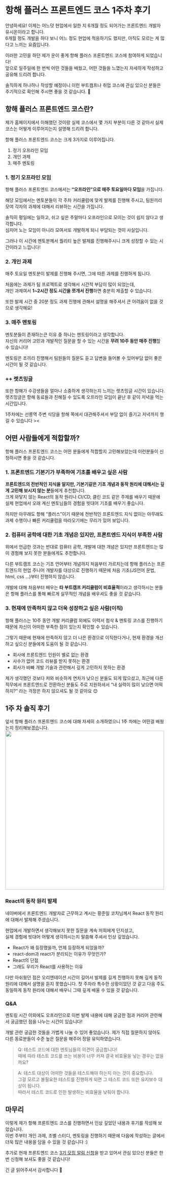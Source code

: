 # 항해 플러스 프론트엔드 코스 1주차 후기

안녕하세요! 이제는 어느덧 현업에서 일한 지 6개월 정도 되어가는 프론트엔드 개발자 유시온이라고 합니다.  
6개월 정도 개발을 하다 보니 어느 정도 현업에 적응하기도 했지만, 아직도 모르는 게 많다고 느끼는 요즘입니다.

이러한 고민을 하던 제가 운이 좋게 항해 플러스 프론트엔드 코스에 참여하게 되었습니다!  
앞으로 일주일에 한 번씩 어떤 것들을 배웠고, 어떤 것들을 느꼈는지 자세하게 작성하고 공유해 드리려 합니다.

솔직하게 하나하나 작성할 예정이니 이런 부트캠프나 취업 코스에 관심 있으신 분들은 주기적으로 확인해 주시면 좋을 것 같습니다. 🙂

## 항해 플러스 프론트엔드 코스란?

제가 홈페이지에서 이해했던 것이랑 실제 코스에서 몇 가지 부분이 다른 것 같아서 실제 코스는 어떻게 이루어지는지 설명해 드리려 합니다.

항해 플러스 프론트엔드 코스는 크게 3가지로 이루어집니다.

1. 정기 오프라인 모임
2. 개인 과제
3. 매주 멘토링

### 1. 정기 오프라인 모임

항해 플러스 프론트엔드 코스에서는 **“오프라인”으로 매주 토요일마다 모임**을 가집니다.

해당 모임에서는 멘토분들이 각 주차 커리큘럼에 맞게 발제를 진행해 주시고, 팀원끼리 모여 각자의 과제에 대해서 리뷰하는 시간을 가집니다.

솔직히 평일에는 일하고, 쉬고 싶은 주말마다 오프라인으로 모이는 것이 쉽지 않다고 생각합니다.  
심지어 노는 모임이 아니라 모여서또 개발하게 되니 부담되는 것이 사실입니다.

그러나 이 시간에 멘토분께서 퀄리티 높은 발제를 진행해주시니 크게 성장할 수 있는 시간이라고 느낍니다!

### 2. 개인 과제

매주 토요일 멘토분이 발제를 진행해 주시면, 그에 따른 과제를 진행하게 됩니다.

처음에는 과제가 팀 프로젝트로 생각해서 시간적 부담이 많이 되었는데,  
개인 과제여서 **1~2시간 정도 시간을 쪼개서 진행**하면 충분히 제출할 수 있습니다.

또한 발제 시간 중 20분 정도 과제 진행에 관해서 설명을 해주셔서 큰 어려움이 없을 것으로 생각해요!

### 3. 매주 멘토링

멘토분들이 존재하는큰 이유 중 하나는 멘토링이라고 생각합니다.  
자신의 커리어 고민과 개발적인 질문을 할 수 있는 시간을 **무려 10주 동안 매주 진행**할 수 있습니다!

멘토링은 조끼리 진행해서 팀원들의 질문도 듣고 답변을 들어볼 수 있어부담 없이 좋은 시간이 될 것 같습니다.

### ++ 렛츠밍글

또한 항해가 수강생들을 얼마나 소중하게 생각하는지 느끼는 렛츠밍글 시간이 있습니다.  
렛츠밍글은 항해 동료들과 친해질 수 있도록 오프라인 모임이 끝난 후 같이 저녁을 먹는 시간입니다.

1주차에는 선릉역 주변 식당을 항해 쪽에서 대관해주셔서 부담 없이 즐기고 저녁까지 챙길 수 있습니다 ><

## 어떤 사람들에게 적합할까?

항해 플러스 프론트엔드 코스는 어떤 분들에게 적합할지 고민해보았는데 이런분들이 신청하시면 좋을 것 같습니다.

### 1. 프론트엔드 기본기가 부족하여 기초를 배우고 싶은 사람

**프론트엔드의 전반적인 지식을 알지만, 기본기같은 기초 개념과 동작 원리에 대해서는 깊게 고민해 보시지 않는 분**들에게 추천합니다.  
크게 와닿지 않는 React의 동작 원리나 CI/CD, 클린 코드 같은 주제를 배우기 때문에 실제 현업에서 오래 계신 멘토님들의 경험을 빗대어 기초를 배우기 좋습니다.

하지만 아무래도 항해 “플러스”이기 때문에 전반적인 프론트엔드 지식 없이는 아무래도 과제 수행이나 빠른 커리큘럼을 따라오기에는 무리가 있어 보입니다.

### 2. 컴퓨터 공학에 대한 기초 개념은 있지만, 프론트엔드 지식이 부족한 사람

위에서 언급한 것과는 반대로 컴퓨터 공학, 개발에 대한 개념은 있지만 프론트엔드는 많이 경험해 보지 못한 분들에게도 추천합니다.

다른 부트캠프 코스는 기초 언어부터 개념까지 처음부터 가르치는데 항해 플러스는 프론트엔드의 현업 주니어 개발자를 대상으로 진행하기 때문에 처음 기초(JS언어 문법, html, css …)부터 진행하지 않습니다.

개발에 대해 처음부터 배우는 **타 부트캠프 커리큘럼이 비효율적**이라고 생각하시는 분들은 항해 플러스를 통해 빠르게 실무적인 개념을 배우셔도 좋을 것 같습니다.

### 3. 현재에 만족하지 않고 더욱 성장하고 싶은 사람(이직)

항해 플러스는 10주 동안 개발 커리큘럼 외에도 이력서 첨삭 & 멘토링 코스를 진행하기 때문에 자신이 어떠한 부족한 점이 있는지 확인할 수 있습니다.

그렇기 때문에 현재에 만족하지 않고 더 나은 환경으로 이직한다거나, 현재 환경을 개선하고 싶으신 분들에게 도움이 될 것 같습니다.

- 회사에 프론트엔드 인원이 별로 없는 환경
- 사수가 없어 코드 리뷰를 받지 못하는 환경
- 회사가 바빠 개발 기술과 관련해서 깊게 고민하지 못하는 환경

제가 생각했던 것보다 저와 비슷하게 연차가 낮으신 분들도 되게 많으셨고, 최근에 다른 직무에서 프론트엔드로 전환하신 분들도 주로 지원하셔서 “내 실력이 많이 낮으면 어떡하지?” 라는 걱정은 하지 않으셔도 될 것 같아요 😊

## 1주 차 솔직 후기

앞서 항해 플러스 프론트엔드 코스에 대해 자세히 소개하였으니 1주 차에는 어떤걸 배웠는지 정리해보겠습니다.  
<img src="https://velog.velcdn.com/images/yoosion030/post/2065dee9-3b08-40a4-992f-0604923cec3a/image.png" width="500px" />

### React의 동작 원리 발제

네이버에서 프론트엔드 개발자로 근무하고 계시는 황준일 코치님께서 React 동작 원리에 대해서 발제해 주셨습니다.

현업에서 개발하면서 생각해보지 못한 질문을 계속 저희에게 던지셨고,  
실제 경험에 빗대어 어떻게 생각하시는지 말씀해 주셔서 인상 깊었습니다.

- React가 왜 등장했을까, 언제 등장하게 되었을까?
- react-dom과 react가 분리되는 이유가 무엇인가?
- React의 단점
- 그래도 우리가 React를 사용하는 이유

다만 아쉬웠던 점은 오리엔테이션 시간이 길어서 발제를 길게 진행하지 못해 깊게 동작 원리에 대해서 설명을 듣지 못했습니다. 첫 주차라 특수한 상황이었던 것 같고 다음 주도 동일하게 동작 원리에 대해서 배우니 그때 깊게 배울 수 있을 것 같습니다.

### Q&A

멘토링 시간 이외에도 오프라인으로 이번 발제 내용에 대해 궁금한 점과 커리어 관련해서 궁금했던 점을 나누는 시간이 있습니다!

개발 관련 궁금한 것들을 가볍게 나눌 수 있어 좋았습니다. 제가 직접 질문하지 않아도 다른 동료분들이 수준 높은 질문을 해주어 정말 유익하였습니다.

> Q: 테스트 코드에 대한 멘토님들의 의견이 궁금합니다!  
> 때에 따라 테스트 코드를 쓰는 비용이 너무 커져 결국 비효율을 낳는 경우는 없을까요?

> A: 테스트 대상이 어떠한 것들을 테스트해야 하는지 아는 것이 중요합니다.  
> 그걸 모르고 불필요한 테스트를 진행하게 되면 그 테스트 코드 또한 유지보수 대상이 됩니다.  
> 따라서 테스트 코드로 인한 발생하는 비효율을 낮춰야 합니다.

## 마무리

이렇게 제가 항해 프론트엔드 코스를 진행하면서 인상 깊었던 내용과 후기를 작성해 보았습니다.  
이번 주부터 개인 과제, 조별 스터디, 멘토링을 진행하기 때문에 다음에 작성하는 글에서 더욱 많은 내용을 담을 수 있을 것 같습니다 :)

추가로 현재 프론트엔드 코스 [3기 모집 알림 신청](https://hanghae99.spartacodingclub.kr/plus/fe)을 받고 있어서 관심 있으신 분들은 한번 신청해 보셔도 좋을 것 같습니다!

긴 글 읽어주셔서 감사합니다 🙇
